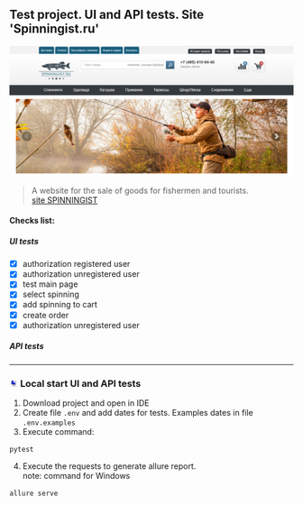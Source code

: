 ## Test project. UI and API tests. Site 'Spinningist.ru'  
![image](assets/main_page.PNG)   
> A website for the sale of goods for fishermen and tourists.  
> [site SPINNINGIST](https://spinningist.ru/)  

#### Checks list:  
##### UI tests  
- [x] authorization registered user
- [x] authorization unregistered user  
- [x] test main page  
- [x] select spinning  
- [x] add spinning to cart
- [x] create order  
- [x] authorization unregistered user

##### API tests  
---- 

### <img width="3%" title="pc" src="assets/pc.jpg"> Local start UI and API tests  
1) Download project and open in IDE
2) Create file `.env` and add dates for tests. Examples dates in file `.env.examples`
3) Execute command:

```commandline
pytest 
```  
4) Execute the requests to generate allure report.  
   note: command for Windows

```commandline
allure serve
```  